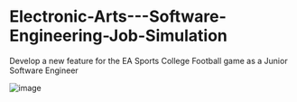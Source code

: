 # Electronic-Arts---Software-Engineering-Job-Simulation
Develop a new feature for the EA Sports College Football game as a Junior Software Engineer

![image](https://github.com/user-attachments/assets/a659402b-ddf0-4c1f-a6a0-cb7c034b2b78)
